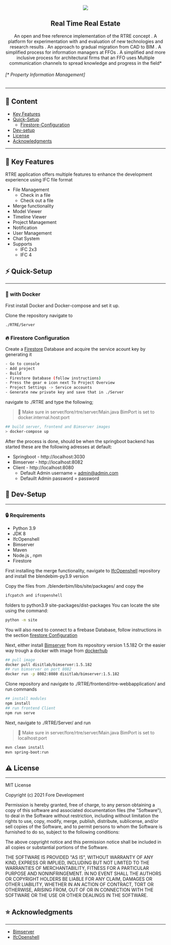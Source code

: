 
<p align="center">
<img src="https://lh4.googleusercontent.com/RAiIVZfw1tFqfX9ptajYAJEjdBl7IGiIAdmRup_AgJZN0iHpkyGj61dg34J319EaAnlOCPYupfty4oDPqPsMnxg=w16383">
<h2 align="center"> Real Time Real Estate</h2>
</p>

<p align="center"> An open and free reference implementation of the RTRE concept
. A platform for experimentation with and evaluation of new technologies and <br>research results
. An approach to gradual migration from CAD to BIM
. A simplified process for information managers at FFOs
. A simplified and more inclusive process for architectural firms that an FFO uses
Multiple communication channels to spread knowledge and progress in the field*
</p>


 


###### [* Property Information Management]

---

## 📖 Content

* [Key Features](#🔑-key-features)
* [Quick-Setup](#⚡-quick-setup)
    * [Firestore-Configuration](#🔥-firestore-configuration)
* [Dev-setup](#🤖-dev-setup)
* [License](#⚠️-license)
* [Acknowledgments](#⭐-acknowledgments)

---

## 🔑 Key Features 

RTRE application offers multiple features to enhance the development experience using IFC file format

+ File Management
    - Check in a file
    - Check out a file
+ Merge functionality
+ Model Viewer
+ Timeline Viewer
+ Project Management
+ Notification
+ User Management
+ Chat System
+ Supports 
    - IFC 2x3 
    - IFC 4

## ⚡ Quick-Setup
---
### 🐋 with Docker


First install Docker and Docker-compose and set it up.

Clone the repository navigate to
 ```bash
./RTRE/Server
```

### 🔥 Firestore Configuration
Create a [Firestore](https://firebase.google.com/?gclid=CjwKCAjwo_KXBhAaEiwA2RZ8hLe4oIrXEhwgYLuZdC5CjJ_NGgIsY9Ajb9lGdqry4v5eg_YZCc9JXBoC7tMQAvD_BwE&gclsrc=aw.ds) Database and acquire the service acount key by generating it

 ```bash
 - Go to console
 - Add project
 - Build
 - Firestore Database (follow instructions)
 - Press the gear ⚙️ icon next To Project Overview
 - Project Settings -> Service accounts
 - Generate new private key and save that in ./Server 
```

navigate to ./RTRE and type the following;

>🔔  Make sure in server/fore/rtre/server/Main.java BimPort is set to docker.internal.host:port

```bash
## build server, frontend and Bimserver images
> docker-compose up
```
After the process is done, should be when the springboot backend has started these are the following adresses at default:

+ Springboot - http://localhost:3030
+ Bimserver - http://localhost:8082
+ Client - http://localhost:8080
    - Default Admin username = admin@admin.com
    - Defauilt Admin password = password


## 🤖 Dev-Setup
---
### 🔒 Requirements

- Python 3.9
- JDK 8
- IfcOpenshell
- Bimserver
- Maven
- Node.js , npm
- Firestore

First installing the merge functionality, navigate to [IfcOpenshell](https://github.com/IfcOpenShell/IfcOpenShell/releases/tag/blenderbim-220817) repository and install the blendebim-py3.9 version

Copy the files from ./blenderbim/libs/site/packages/ and copy the 
```bash 
ifcpatch and ifcopenshell 
```
folders to python3.9 site-packages/dist-packages You can locate the site using the command:
```bash 
python -m site
```
You will also need to connect to a firebase Database, follow instructions in the section [firestore Configuration](#🔥-firestore-configuration)

Next, either install [Bimserver](https://github.com/opensourceBIM/BIMserver/releases) from its repository version 1.5.182 Or the easier way trough a docker with image from [dockerhub](https://hub.docker.com/r/disitlab/bimserver/tags) 


```bash 
## pull image
docker pull disitlab/bimserver:1.5.182
## run bimserver on port 8082
docker run -p 8082:8080 disitlab/bimserver:1.5.182
```

Clone repository and navigate to ./RTRE/frontend/rtre-webbapplication/ and run commands

```bash 
## install modules
npm install
## run frontend Client
npm run serve
```


Next, navigate to ./RTRE/Server/ and run 

>🔔  Make sure in server/fore/rtre/server/Main.java BimPort is set to localhost:port 
```bash 
mvn clean install
mvn spring-boot:run
```

## ⚠️ License
--- 

MIT License

Copyright (c) 2021 Fore Development

Permission is hereby granted, free of charge, to any person obtaining a copy
of this software and associated documentation files (the "Software"), to deal
in the Software without restriction, including without limitation the rights
to use, copy, modify, merge, publish, distribute, sublicense, and/or sell
copies of the Software, and to permit persons to whom the Software is
furnished to do so, subject to the following conditions:

The above copyright notice and this permission notice shall be included in all
copies or substantial portions of the Software.

THE SOFTWARE IS PROVIDED "AS IS", WITHOUT WARRANTY OF ANY KIND, EXPRESS OR
IMPLIED, INCLUDING BUT NOT LIMITED TO THE WARRANTIES OF MERCHANTABILITY,
FITNESS FOR A PARTICULAR PURPOSE AND NONINFRINGEMENT. IN NO EVENT SHALL THE
AUTHORS OR COPYRIGHT HOLDERS BE LIABLE FOR ANY CLAIM, DAMAGES OR OTHER
LIABILITY, WHETHER IN AN ACTION OF CONTRACT, TORT OR OTHERWISE, ARISING FROM,
OUT OF OR IN CONNECTION WITH THE SOFTWARE OR THE USE OR OTHER DEALINGS IN THE
SOFTWARE.

## ⭐ Acknowledgments
---
* [Bimserver](https://github.com/opensourceBIM/BIMserver)
* [IfcOpenshell](https://github.com/IfcOpenShell/IfcOpenShell)
